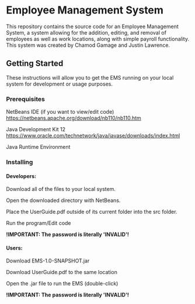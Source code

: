 # Employee Management System

This repository contains the source code for an Employee Management System, a system allowing for the addition, editing, and removal of employees as well as work locations, along with simple payroll functionality. This system was created by Chamod Gamage and Justin Lawrence.

## Getting Started
These instructions will allow you to get the EMS running on your local system for development or usage purposes.


### Prerequisites

NetBeans IDE (if you want to view/edit code) https://netbeans.apache.org/download/nb110/nb110.htm

Java Development Kit 12 https://www.oracle.com/technetwork/java/javase/downloads/index.html

Java Runtime Environment

### Installing


#### Developers:

Download all of the files to your local system.

Open the downloaded directory with NetBeans.

Place the UserGuide.pdf outside of its current folder into the src folder.

Run the program/Edit code

**!IMPORTANT: The password is literally 'INVALID'!**


#### Users:

Download EMS-1.0-SNAPSHOT.jar

Download UserGuide.pdf to the same location

Open the .jar file to run the EMS (double-click)

**!IMPORTANT: The password is literally 'INVALID'!**



